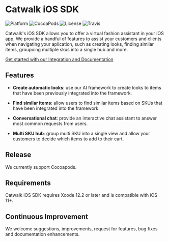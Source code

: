 # Catwalk iOS SDK
![Platform](https://img.shields.io/cocoapods/p/Catwalk) ![CocoaPods](https://img.shields.io/cocoapods/v/Catwalk?color=green) ![License](https://img.shields.io/cocoapods/l/Catwalk) ![Travis](https://img.shields.io/travis/com/catwalk/Catwalk)


Catwalk's iOS SDK allows you to offer a virtual fashion assistant in your iOS app. We provide a handful of features to assist your customers and clients when navigating your aplication, such as creating looks, finding similar items, groupoing multiple skus into a single hub and more.

[Get started with our Integration and Documentation](https://dash.readme.com/project/catwalk/v0.9/docs/sdk)


## Features

- **Create automatic looks**: use our AI framework to create looks to items that have been previously integrated into the framework.


-  **Find similar items**: allow users to find similar items based on SKUs that have been integrated into the framework.


- **Conversational chat**: provide an interactive chat assistant to answer most common requests from users.


- **Multi SKU hub**: group multi SKU into a single view and allow your customers to decide which items to add to their cart.


## Release

We currently support Cocoapods.

## Requirements

Catwalk iOS SDK requires Xcode 12.2 or later and is compatible with iOS 11+.

## Continuous Improvement

We welcome suggestions, improvements, request for features, bug fixes and documentation enhancements.

